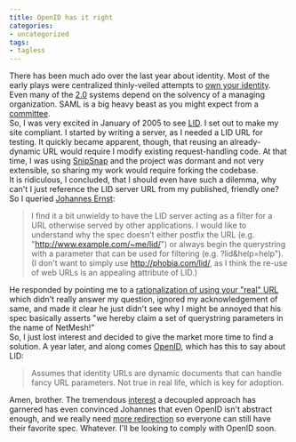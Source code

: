 ```yaml
---
title: OpenID has it right
categories:
- uncategorized
tags:
- tagless
---
```


There has been much ado over the last year about identity.  Most of the early plays were centralized thinly-veiled attempts to [own your identity][1].  Even many of the [2.0][2] systems depend on the solvency of a managing organization.  SAML is a big heavy beast as you might expect from a [committee][3].  
So, I was very excited in January of 2005 to see [LID][4].  I set out to make my site compliant.  I started by writing a server, as I needed a LID URL for testing.  It quickly became apparent, though, that reusing an already-dynamic URL would require I modify existing request-handling code.  At that time, I was using [SnipSnap][5] and the project was dormant and not very extensible, so sharing my work would require forking the codebase.  
It is ridiculous, I concluded, that I should even have such a dilemma, why can't I just reference the LID server URL from my published, friendly one?  So I queried [Johannes Ernst][6]: 

   [1]: http://en.wikipedia.org/wiki/Microsoft_Passport
   [2]: http://www.sxip.com/
   [3]: http://www.projectliberty.org/membership/current_members.php
   [4]: http://lid.netmesh.org/
   [5]: http://www.snipsnap.org/
   [6]: http://netmesh.info/jernst

> I find it a bit unwieldy to have the LID server acting as a filter for a URL otherwise served by other applications.  I would like to understand why the spec doesn't either postfix the URL (e.g. "http://www.example.com/~me/lid/") or always begin the querystring with a parameter that can be used for filtering (e.g. ?lid&help=help").  (I don't want to simply use http://phobia.com/lid/, as I think the re-use of web URLs is an appealing attribute of LID.)

 He responded by pointing me to a [rationalization of using your "real" URL][7] which didn't really answer my question, ignored my acknowledgement of same, and made it clear he just didn't see why I might be annoyed that his spec basically asserts "we hereby claim a set of querystring parameters in the name of NetMesh!"  
So, I just lost interest and decided to give the market more time to find a solution.  A year later, and along comes [OpenID][8], which has this to say about LID: 

   [7]: http://netmesh.info/jernst/Digital_Identity/dave-kearns-question.html
   [8]: http://openid.net/

> Assumes that identity URLs are dynamic documents that can handle fancy URL parameters. Not true in real life, which is key for adoption.

Amen, brother.  The tremendous [interest][9] a decoupled approach has garnered has even convinced Johannes that even OpenID isn't abstract enough, and we really need [more redirection][10] so everyone can still have their favorite spec.  Whatever.  I'll be looking to comply with OpenID soon.

   [9]: http://www.technorati.com/chart/openid
   [10]: http://yadis.org/

